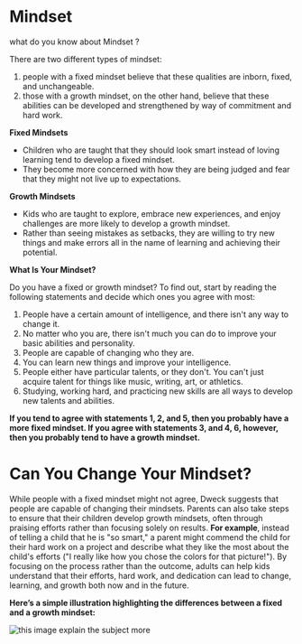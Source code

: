 # **Mindset** 
what do you know about Mindset ?

There are two different types of mindset:

1. people with a fixed mindset believe that these qualities are inborn, fixed, and unchangeable.
2. those with a growth mindset, on the other hand, believe that these abilities can be developed and strengthened by way of commitment and hard work.

**Fixed Mindsets**
  * Children who are taught that they should look smart instead of loving learning tend to develop a fixed mindset.
  * They become more concerned with how they are being judged and fear that they might not live up to expectations.


**Growth Mindsets**
 * Kids who are taught to explore, embrace new experiences, and enjoy challenges are more likely to develop a growth mindset.
 * Rather than seeing mistakes as setbacks, they are willing to try new things and make errors all in the name of learning and achieving their potential.

**What Is Your Mindset?**

Do you have a fixed or growth mindset? To find out, start by reading the following statements and decide which ones you agree with most:

1. People have a certain amount of intelligence, and there isn't any way to change it.
2. No matter who you are, there isn't much you can do to improve your basic abilities and personality.
3. People are capable of changing who they are.
4. You can learn new things and improve your intelligence.
5. People either have particular talents, or they don't. You can't just acquire talent for things like music, writing, art, or athletics.
6. Studying, working hard, and practicing new skills are all ways to develop new talents and abilities.

**If you tend to agree with statements 1, 2, and 5, then you probably have a more fixed mindset. If you agree with statements 3, and 4, 6, however, then you probably tend to have a growth mindset.**

# Can You Change Your Mindset?

While people with a fixed mindset might not agree, Dweck suggests that people are capable of changing their mindsets. Parents can also take steps to ensure that their children develop growth mindsets, often through praising efforts rather than focusing solely on results.
**For example**, instead of telling a child that he is "so smart," a parent might commend the child for their hard work on a project and describe what they like the most about the child's efforts ("I really like how you chose the colors for that picture!").
By focusing on the process rather than the outcome, adults can help kids understand that their efforts, hard work, and dedication can lead to change, learning, and growth both now and in the future.

 **Here’s a simple illustration highlighting the differences between a fixed and a growth mindset:**

![this image explain the subject more](https://3kllhk1ibq34qk6sp3bhtox1-wpengine.netdna-ssl.com/wp-content/uploads/NewGrowthMindset2.png)

